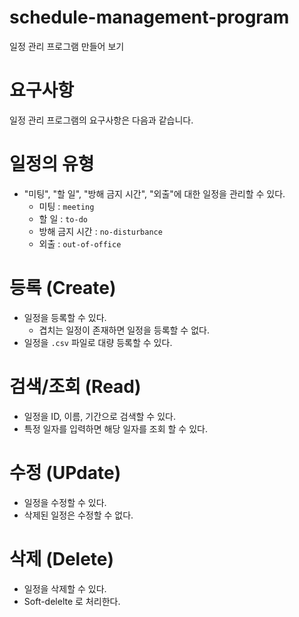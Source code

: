 # schedule-management-program
일정 관리 프로그램 만들어 보기 


# 요구사항
일정 관리 프로그램의 요구사항은 다음과 같습니다.

# 일정의 유형
  - "미팅", "할 일", "방해 금지 시간", "외출"에 대한 일정을 관리할 수 있다.
    - 미팅 : `meeting`
    - 할 일 : `to-do`
    - 방해 금지 시간 : `no-disturbance`
    - 외출 : `out-of-office`

# 등록 (Create)
  - 일정을 등록할 수 있다.
      - 겹치는 일정이 존재하면 일정을 등록할 수 없다.
  - 일정을 `.csv` 파일로 대량 등록할 수 있다.

# 검색/조회 (Read)
  - 일정을 ID, 이름, 기간으로 검색할 수 있다.
  - 특정 일자를 입력하면 해당 일자를 조회 할 수 있다.

# 수정 (UPdate)
  - 일정을 수정할 수 있다.
  - 삭제된 일정은 수정할 수 없다.

# 삭제 (Delete)
  - 일정을 삭제할 수 있다.
  - Soft-delelte 로 처리한다.
